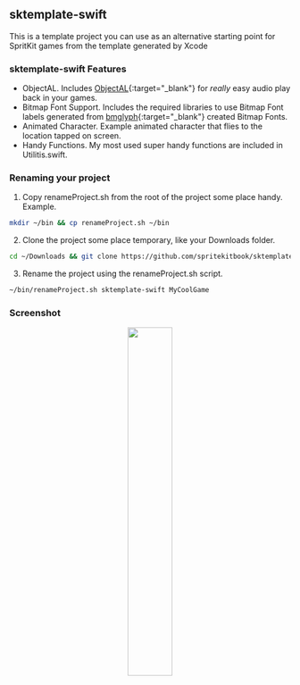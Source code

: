 ## sktemplate-swift

This is a template project you can use as an alternative starting point for SpritKit games
from the template generated by Xcode

### sktemplate-swift Features
* ObjectAL. Includes [ObjectAL](http://kstenerud.github.io/ObjectAL-for-iPhone/){:target="_blank"} for *really* easy audio play back in your games.
* Bitmap Font Support. Includes the required libraries to use Bitmap Font labels generated from [bmglyph](http://www.bmglyph.com){:target="_blank"} created Bitmap Fonts. 
* Animated Character. Example animated character that flies to the location tapped on screen.
* Handy Functions. My most used super handy functions are included in Utilitis.swift. 

### Renaming your project
1. Copy renameProject.sh from the root of the project some place handy. Example.
```bash
mkdir ~/bin && cp renameProject.sh ~/bin
```

2. Clone the project some place temporary, like your Downloads folder.
```bash
cd ~/Downloads && git clone https://github.com/spritekitbook/sktemplate-swift.git
```

3. Rename the project using the renameProject.sh script.
```bash
~/bin/renameProject.sh sktemplate-swift MyCoolGame
```


### Screenshot
<p align="center">
  <img src="https://github.com/spritekitbook/spritekitbook.github.io/blob/master/images/sktemplate-swift.png" width="40%">
</p>
